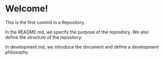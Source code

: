 # Welcome!

This is the first commit in a Repository.

In the README.md, we specify the purpose of the repository. We also define the structure of the repository.

In development.md, we introduce the document and define a development philosophy.
